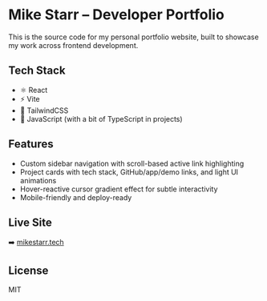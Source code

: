 # Mike Starr – Developer Portfolio

This is the source code for my personal portfolio website, built to showcase my work across frontend development.

## Tech Stack

- ⚛️ React
- ⚡️ Vite
- 💅 TailwindCSS
- 🧠 JavaScript (with a bit of TypeScript in projects)

## Features

- Custom sidebar navigation with scroll-based active link highlighting
- Project cards with tech stack, GitHub/app/demo links, and light UI animations
- Hover-reactive cursor gradient effect for subtle interactivity
- Mobile-friendly and deploy-ready

## Live Site

➡️ [mikestarr.tech](https://mikestarr.tech)

## License

MIT
